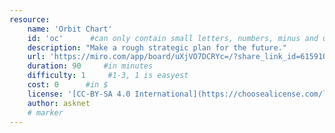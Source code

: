 ```yaml
---
resource:
    name: 'Orbit Chart'
    id: 'oc'      #can only contain small letters, numbers, minus and underscore. needs to be the same as the file name
    description: "Make a rough strategic plan for the future." 
    url: 'https://miro.com/app/board/uXjVO7DCRYc=/?share_link_id=615910599063'
    duration: 90     #in minutes
    difficulty: 1     #1-3, 1 is easyest
    cost: 0      #in $
    license: '[CC-BY-SA 4.0 International](https://choosealicense.com/licenses/cc-by-sa-4.0/) '
    author: asknet
    # marker
---
```

